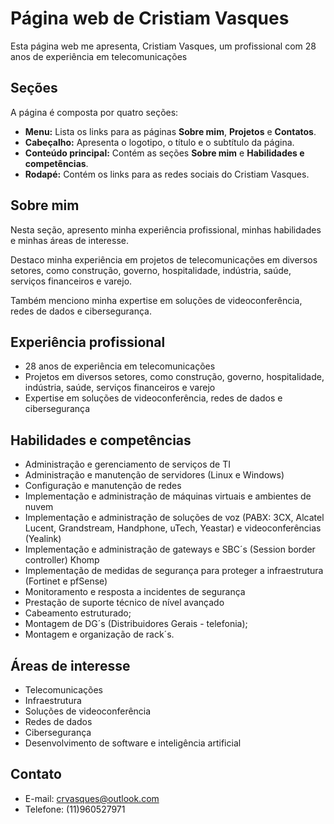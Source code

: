 # Página web de Cristiam Vasques

Esta página web me apresenta, Cristiam Vasques, um profissional com 28 anos de experiência em telecomunicações

## Seções

A página é composta por quatro seções:

* **Menu:** Lista os links para as páginas **Sobre mim**, **Projetos** e **Contatos**.
* **Cabeçalho:** Apresenta o logotipo, o título e o subtítulo da página.
* **Conteúdo principal:** Contém as seções **Sobre mim** e **Habilidades e competências**.
* **Rodapé:** Contém os links para as redes sociais do Cristiam Vasques.

## Sobre mim

Nesta seção, apresento minha experiência profissional, minhas habilidades e minhas áreas de interesse.

Destaco minha experiência em projetos de telecomunicações em diversos setores, como construção, governo, hospitalidade, indústria, saúde, serviços financeiros e varejo.

Também menciono minha expertise em soluções de videoconferência, redes de dados e cibersegurança.

## Experiência profissional

* 28 anos de experiência em telecomunicações
* Projetos em diversos setores, como construção, governo, hospitalidade, indústria, saúde, serviços financeiros e varejo
* Expertise em soluções de videoconferência, redes de dados e cibersegurança

## Habilidades e competências

* Administração e gerenciamento de serviços de TI
* Administração e manutenção de servidores (Linux e Windows)
* Configuração e manutenção de redes
* Implementação e administração de máquinas virtuais e ambientes de nuvem
* Implementação e administração de soluções de voz (PABX: 3CX, Alcatel Lucent, Grandstream, Handphone, uTech, Yeastar) e videoconferências (Yealink)
* Implementação e administração de gateways e SBC´s (Session border controller) Khomp
* Implementação de medidas de segurança para proteger a infraestrutura (Fortinet e pfSense)
* Monitoramento e resposta a incidentes de segurança
* Prestação de suporte técnico de nível avançado
* Cabeamento estruturado;<br>
* Montagem de DG´s (Distribuidores Gerais - telefonia);
* Montagem e organização de rack´s.

## Áreas de interesse

* Telecomunicações
* Infraestrutura
* Soluções de videoconferência
* Redes de dados
* Cibersegurança
* Desenvolvimento de software e inteligência artificial

## Contato

* E-mail: crvasques@outlook.com
* Telefone: (11)960527971


